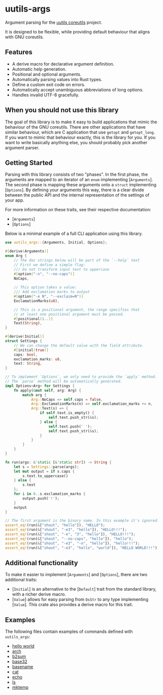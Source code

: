 # uutils-args

Argument parsing for the [uutils coreutils](https://www.github.com/uutils/coreutils) project.

It is designed to be flexible, while providing default
behaviour that aligns with GNU coreutils.

## Features

 - A derive macro for declarative argument definition.
 - Automatic help generation.
 - Positional and optional arguments.
 - Automatically parsing values into Rust types.
 - Define a custom exit code on errors.
 - Automatically accept unambiguous abbreviations of long options.
 - Handles invalid UTF-8 gracefully.

## When you should not use this library

The goal of this library is to make it easy to build applications that
mimic the behaviour of the GNU coreutils. There are other applications
that have similar behaviour, which are C application that use `getopt`
and `getopt_long`. If you want to mimic that behaviour exactly, this
is the library for you. If you want to write basically anything else,
you should probably pick another argument parser.

## Getting Started

Parsing with this library consists of two "phases". In the first
phase, the arguments are mapped to an iterator of an `enum`
implementing [`Arguments`]. The second phase is mapping these
arguments onto a `struct` implementing [`Options`]. By defining
your arguments this way, there is a clear divide between the public
API and the internal representation of the settings of your app.

For more information on these traits, see their respective documentation:

- [`Arguments`]
- [`Options`]

Below is a minimal example of a full CLI application using this library.

```rust
use uutils_args::{Arguments, Initial, Options};

#[derive(Arguments)]
enum Arg {
    // The doc strings below will be part of the `--help` text
    // First we define a simple flag:
    /// Do not transform input text to uppercase
    #[option("-n", "--no-caps")]
    NoCaps,
    
    // This option takes a value:    
    /// Add exclamation marks to output
    #[option("-e N", "--exclaim=N")]
    ExclamationMarks(u8),

    // This is a positional argument, the range specifies that
    // at least one positional argument must be passed.
    #[positional(1..)]
    Text(String),
}

#[derive(Initial)]
struct Settings {
    // We can change the default value with the field attribute.
    #[initial(true)]
    caps: bool,
    exclamation_marks: u8,
    text: String,
}

// To implement `Options`, we only need to provide the `apply` method.
// The `parse` method will be automatically generated.
impl Options<Arg> for Settings {
    fn apply(&mut self, arg: Arg) {
        match arg {
            Arg::NoCaps => self.caps = false,
            Arg::ExclamationMarks(n) => self.exclamation_marks += n,
            Arg::Text(s) => {
                if self.text.is_empty() {
                    self.text.push_str(&s);
                } else {
                    self.text.push(' ');
                    self.text.push_str(&s);
                }
            }
        }
    }
}

fn run(args: &'static [&'static str]) -> String {
    let s = Settings::parse(args);
    let mut output = if s.caps {
        s.text.to_uppercase()
    } else {
        s.text
    };
    for i in 0..s.exclamation_marks {
        output.push('!');
    }
    output
}

// The first argument is the binary name. In this example it's ignored.
assert_eq!(run(&["shout", "hello"]), "HELLO");
assert_eq!(run(&["shout", "-e3", "hello"]), "HELLO!!!");
assert_eq!(run(&["shout", "-e", "3", "hello"]), "HELLO!!!");
assert_eq!(run(&["shout", "--no-caps", "hello"]), "hello");
assert_eq!(run(&["shout", "-e3", "-n", "hello"]), "hello!!!");
assert_eq!(run(&["shout", "-e3", "hello", "world"]), "HELLO WORLD!!!");
```

## Additional functionality

To make it easier to implement [`Arguments`] and [`Options`], there are
two additional traits:

- [`Initial`] is an alternative to the [`Default`] trait from the standard
  library, with a richer derive macro.
- [`Value`] allows for easy parsing from `OsStr` to any type
  implementing [`Value`]. This crate also provides a derive macro for
  this trait.

## Examples

The following files contain examples of commands defined with
`uutils_args`:

- [hello world](https://github.com/tertsdiepraam/uutils-args/blob/main/examples/hello_world.rs)
- [arch](https://github.com/tertsdiepraam/uutils-args/blob/main/tests/coreutils/arch.rs)
- [b2sum](https://github.com/tertsdiepraam/uutils-args/blob/main/tests/coreutils/b2sum.rs)
- [base32](https://github.com/tertsdiepraam/uutils-args/blob/main/tests/coreutils/base32.rs)
- [basename](https://github.com/tertsdiepraam/uutils-args/blob/main/tests/coreutils/basename.rs)
- [cat](https://github.com/tertsdiepraam/uutils-args/blob/main/tests/coreutils/cat.rs)
- [echo](https://github.com/tertsdiepraam/uutils-args/blob/main/tests/coreutils/echo.rs)
- [ls](https://github.com/tertsdiepraam/uutils-args/blob/main/tests/coreutils/ls.rs)
- [mktemp](https://github.com/tertsdiepraam/uutils-args/blob/main/tests/coreutils/mktemp.rs)
